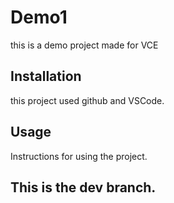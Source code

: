 # Demo1

this is a demo project made for VCE

## Installation

this project used github and VSCode.

## Usage

Instructions for using the project.

## This is the dev branch.
